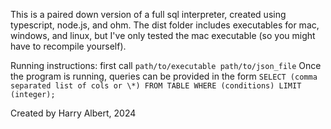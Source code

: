 This is a paired down version of a full sql interpreter, created using typescript, node.js, and ohm. The dist folder includes executables for mac, windows, and linux, but I've only tested the mac executable (so you might have to recompile yourself).

Running instructions:
first call `path/to/executable path/to/json_file`
Once the program is running, queries can be provided in the form `SELECT (comma separated list of cols or \*) FROM TABLE WHERE (conditions) LIMIT (integer);`

Created by Harry Albert, 2024
